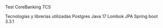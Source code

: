 Test CoreBanking TCS

Tecnologías y librerías utilizadas
Postgres
Java 17
Lombok
JPA
Spring boot 3.3.1
